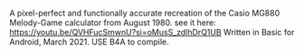 A pixel-perfect and functionally accurate recreation of the Casio MG880 Melody-Game calculator from August 1980.
see it here: https://youtu.be/QVHFucSmwnU?si=oMusS_zdlhDrQ1UB
Written in Basic for Android, March 2021.
USE B4A to compile.
